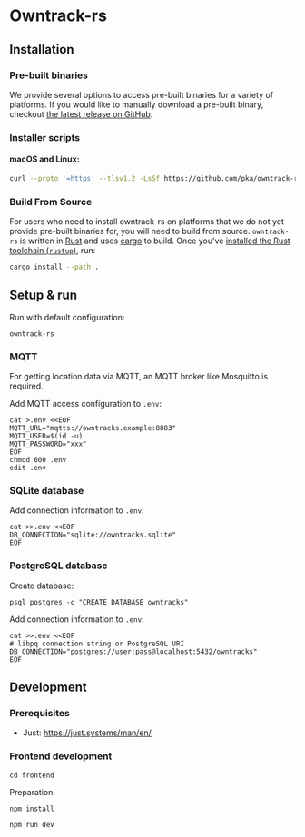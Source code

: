 # Owntrack-rs

## Installation

### Pre-built binaries

We provide several options to access pre-built binaries for a variety of platforms. If you would like to manually download a pre-built binary, checkout [the latest release on GitHub](https://github.com/pka/owntrack-rs/releases/latest).

### Installer scripts

#### macOS and Linux:

```sh
curl --proto '=https' --tlsv1.2 -LsSf https://github.com/pka/owntrack-rs/releases/latest/download/owntrack-rs-installer.sh | sh
```

### Build From Source

For users who need to install owntrack-rs on platforms that we do not yet provide pre-built binaries for, you will need to build from source.
`owntrack-rs` is written in [Rust](https://rust-lang.org) and uses [cargo](https://doc.rust-lang.org/cargo/index.html) to build. Once you've [installed the Rust toolchain (`rustup`)](https://rustup.rs/), run:

```sh
cargo install --path .
```

## Setup & run

Run with default configuration:

```
owntrack-rs
```

### MQTT

For getting location data via MQTT, an MQTT broker like Mosquitto is required.

Add MQTT access configuration to `.env`:
```
cat >.env <<EOF
MQTT_URL="mqtts://owntracks.example:8883"
MQTT_USER=$(id -u)
MQTT_PASSWORD="xxx"
EOF
chmod 600 .env
edit .env
```

### SQLite database

Add connection information to `.env`:
```
cat >>.env <<EOF
DB_CONNECTION="sqlite://owntracks.sqlite"
EOF
```

### PostgreSQL database

Create database:
```
psql postgres -c "CREATE DATABASE owntracks"
```

Add connection information to `.env`:
```
cat >>.env <<EOF
# libpq connection string or PostgreSQL URI
DB_CONNECTION="postgres://user:pass@localhost:5432/owntracks"
EOF
```

## Development

### Prerequisites

* Just: https://just.systems/man/en/

### Frontend development

```
cd frontend
```

Preparation:
```
npm install
```

```
npm run dev
```
